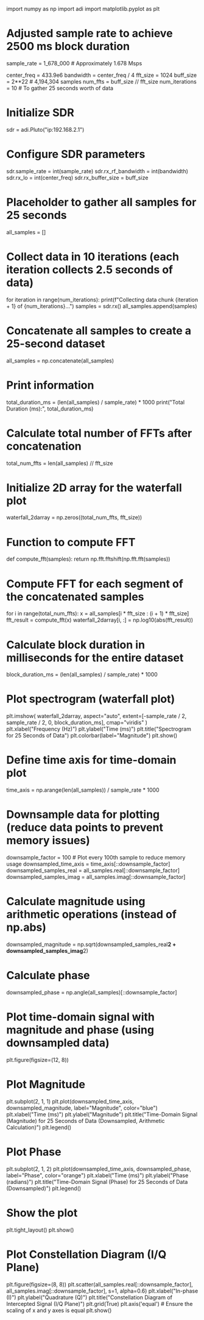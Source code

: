 import numpy as np
import adi
import matplotlib.pyplot as plt

# Adjusted sample rate to achieve 2500 ms block duration
sample_rate = 1_678_000  # Approximately 1.678 Msps

center_freq = 433.9e6
bandwidth = center_freq / 4
fft_size = 1024
buff_size = 2**22  # 4,194,304 samples
num_ffts = buff_size // fft_size
num_iterations = 10  # To gather 25 seconds worth of data

# Initialize SDR
sdr = adi.Pluto("ip:192.168.2.1")

# Configure SDR parameters
sdr.sample_rate = int(sample_rate)
sdr.rx_rf_bandwidth = int(bandwidth)
sdr.rx_lo = int(center_freq)
sdr.rx_buffer_size = buff_size

# Placeholder to gather all samples for 25 seconds
all_samples = []

# Collect data in 10 iterations (each iteration collects 2.5 seconds of data)
for iteration in range(num_iterations):
    print(f"Collecting data chunk {iteration + 1} of {num_iterations}...")
    samples = sdr.rx()
    all_samples.append(samples)

# Concatenate all samples to create a 25-second dataset
all_samples = np.concatenate(all_samples)

# Print information
total_duration_ms = (len(all_samples) / sample_rate) * 1000
print("Total Duration (ms):", total_duration_ms)

# Calculate total number of FFTs after concatenation
total_num_ffts = len(all_samples) // fft_size

# Initialize 2D array for the waterfall plot
waterfall_2darray = np.zeros((total_num_ffts, fft_size))

# Function to compute FFT
def compute_fft(samples):
    return np.fft.fftshift(np.fft.fft(samples))

# Compute FFT for each segment of the concatenated samples
for i in range(total_num_ffts):
    x = all_samples[i * fft_size : (i + 1) * fft_size]
    fft_result = compute_fft(x)
    waterfall_2darray[i, :] = np.log10(abs(fft_result))

# Calculate block duration in milliseconds for the entire dataset
block_duration_ms = (len(all_samples) / sample_rate) * 1000

# Plot spectrogram (waterfall plot)
plt.imshow(
    waterfall_2darray,
    aspect="auto",
    extent=[-sample_rate / 2, sample_rate / 2, 0, block_duration_ms],
    cmap="viridis"
)
plt.xlabel("Frequency (Hz)")
plt.ylabel("Time (ms)")
plt.title("Spectrogram for 25 Seconds of Data")
plt.colorbar(label="Magnitude")
plt.show()

# Define time axis for time-domain plot
time_axis = np.arange(len(all_samples)) / sample_rate * 1000

# Downsample data for plotting (reduce data points to prevent memory issues)
downsample_factor = 100  # Plot every 100th sample to reduce memory usage
downsampled_time_axis = time_axis[::downsample_factor]
downsampled_samples_real = all_samples.real[::downsample_factor]
downsampled_samples_imag = all_samples.imag[::downsample_factor]

# Calculate magnitude using arithmetic operations (instead of np.abs)
downsampled_magnitude = np.sqrt(downsampled_samples_real**2 + downsampled_samples_imag**2)

# Calculate phase
downsampled_phase = np.angle(all_samples)[::downsample_factor]

# Plot time-domain signal with magnitude and phase (using downsampled data)
plt.figure(figsize=(12, 8))

# Plot Magnitude
plt.subplot(2, 1, 1)
plt.plot(downsampled_time_axis, downsampled_magnitude, label="Magnitude", color="blue")
plt.xlabel("Time (ms)")
plt.ylabel("Magnitude")
plt.title("Time-Domain Signal (Magnitude) for 25 Seconds of Data (Downsampled, Arithmetic Calculation)")
plt.legend()

# Plot Phase
plt.subplot(2, 1, 2)
plt.plot(downsampled_time_axis, downsampled_phase, label="Phase", color="orange")
plt.xlabel("Time (ms)")
plt.ylabel("Phase (radians)")
plt.title("Time-Domain Signal (Phase) for 25 Seconds of Data (Downsampled)")
plt.legend()

# Show the plot
plt.tight_layout()
plt.show()

# Plot Constellation Diagram (I/Q Plane)
plt.figure(figsize=(8, 8))
plt.scatter(all_samples.real[::downsample_factor], all_samples.imag[::downsample_factor], s=1, alpha=0.6)
plt.xlabel("In-phase (I)")
plt.ylabel("Quadrature (Q)")
plt.title("Constellation Diagram of Intercepted Signal (I/Q Plane)")
plt.grid(True)
plt.axis('equal')  # Ensure the scaling of x and y axes is equal
plt.show()
